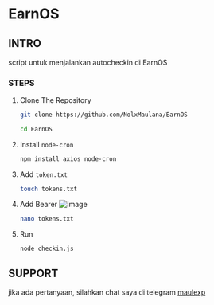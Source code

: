 # EarnOS
## INTRO
script untuk menjalankan autocheckin di EarnOS
### STEPS
1. Clone The Repository
   ```bash
   git clone https://github.com/NolxMaulana/EarnOS
   ```
   ```bash
   cd EarnOS
   ```
2. Install `node-cron`
   ```bash
   npm install axios node-cron
   ```
3. Add `token.txt`
   ```bash
   touch tokens.txt
   ```
4. Add Bearer
   ![image](https://github.com/user-attachments/assets/0d3a07f2-97af-4d7e-bc4f-7b6f4c6794ac)
   ```bash
   nano tokens.txt
   ```
6. Run
   ```bash
   node checkin.js
   ```
## SUPPORT
jika ada pertanyaan, silahkan chat saya di telegram [maulexp](https://t.me/MaulExp)
